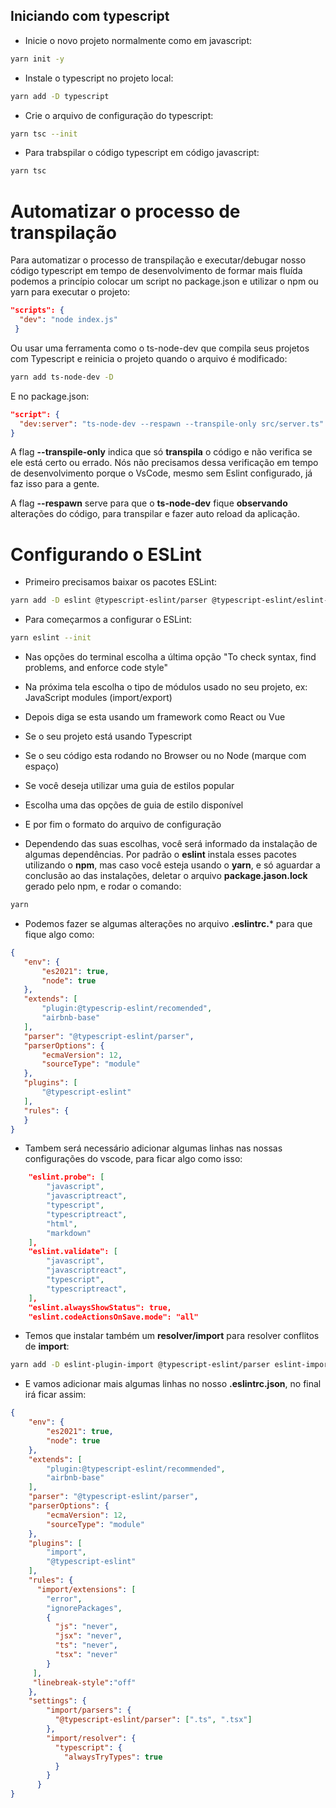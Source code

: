 ## Iniciando com typescript

* Inicie o novo projeto normalmente como em javascript:
```bash
yarn init -y
```
* Instale o typescript no projeto local:
```bash
yarn add -D typescript
```
* Crie o arquivo de configuração do typescript:
```bash
yarn tsc --init
```
* Para trabspilar o código typescript em código javascript:
```bash
yarn tsc
```

# Automatizar o processo de transpilação

Para automatizar o processo de transpilação e executar/debugar nosso código typescript em tempo de desenvolvimento de formar mais fluída podemos a princípio colocar um script no package.json e utilizar o npm ou yarn para executar o projeto: 
```json
"scripts": { 
  "dev": "node index.js" 
 }
 ```
 Ou usar uma ferramenta como o ts-node-dev que compila seus projetos com Typescript e reinicia o projeto quando o arquivo é modificado:
 ```bash
 yarn add ts-node-dev -D
 ```
 E no package.json:
 ```json
 "script": {
   "dev:server": "ts-node-dev --respawn --transpile-only src/server.ts"
 }
 ```
 A flag **--transpile-only** indica que só **transpila** o código e não verifica se ele está certo ou errado. Nós não precisamos dessa verificação em tempo de desenvolvimento porque o VsCode, mesmo sem Eslint configurado, já faz isso para a gente.

A flag **--respawn** serve para que o **ts-node-dev** fique **observando** alterações do código, para transpilar e fazer auto reload da aplicação.

# Configurando o ESLint

* Primeiro precisamos baixar os pacotes ESLint:
```bash
yarn add -D eslint @typescript-eslint/parser @typescript-eslint/eslint-plugin
```
* Para começarmos a configurar o ESLint:
```bash
yarn eslint --init
```
* Nas opções do terminal escolha a última opção "To check syntax, find problems, and enforce code style"

* Na próxima tela escolha o tipo de módulos usado no seu projeto, ex: JavaScript modules (import/export)

* Depois diga se esta usando um framework como React ou Vue

* Se o seu projeto está usando Typescript

* Se o seu código esta rodando no Browser ou no Node (marque com espaço)

* Se você deseja utilizar uma guia de estilos popular

* Escolha uma das opções de guia de estilo disponível

* E por fim o formato do arquivo de configuração

* Dependendo das suas escolhas, você será informado da instalação de algumas dependências. Por padrão o **eslint** instala esses pacotes utilizando o **npm**, mas caso você esteja usando o **yarn**, e só aguardar a conclusão ao das instalações, deletar o arquivo **package.jason.lock** gerado pelo npm, e rodar o comando:
```bash 
yarn 
```
* Podemos fazer se algumas alterações no arquivo **.eslintrc.*** para que fique algo como:
 ```json
{
    "env": {
        "es2021": true,
        "node": true
    },
    "extends": [
        "plugin:@typescrip-eslint/recomended",
        "airbnb-base"
    ],
    "parser": "@typescript-eslint/parser",
    "parserOptions": {
        "ecmaVersion": 12,
        "sourceType": "module"
    },
    "plugins": [
        "@typescript-eslint"
    ],
    "rules": {
    }
}
 ```
* Tambem será necessário adicionar algumas linhas nas nossas configurações do vscode, para ficar algo como isso:
```json
    "eslint.probe": [
        "javascript",
        "javascriptreact",
        "typescript",
        "typescriptreact",
        "html",
        "markdown"
    ],
    "eslint.validate": [
        "javascript",
        "javascriptreact",
        "typescript",
        "typescriptreact",
    ],
    "eslint.alwaysShowStatus": true,
    "eslint.codeActionsOnSave.mode": "all"
```
* Temos que instalar também um **resolver/import** para resolver conflitos de **import**:

```bash 
yarn add -D eslint-plugin-import @typescript-eslint/parser eslint-import-resolver-typescript
```

* E vamos adicionar mais algumas linhas no nosso **.eslintrc.json**, no final irá ficar assim:
```json
{
    "env": {
        "es2021": true,
        "node": true
    },
    "extends": [
        "plugin:@typescript-eslint/recommended",
        "airbnb-base"
    ],
    "parser": "@typescript-eslint/parser",
    "parserOptions": {
        "ecmaVersion": 12,
        "sourceType": "module"
    },
    "plugins": [
        "import",
        "@typescript-eslint"
    ],
    "rules": {
      "import/extensions": [
        "error",
        "ignorePackages",
        {
          "js": "never",
          "jsx": "never",
          "ts": "never",
          "tsx": "never"
        }
     ],
     "linebreak-style":"off"
    },
    "settings": {
        "import/parsers": {
          "@typescript-eslint/parser": [".ts", ".tsx"]
        },
        "import/resolver": {
          "typescript": {
            "alwaysTryTypes": true
          }
        }
      } 
}

```


